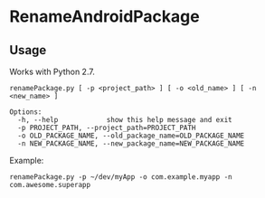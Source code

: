 RenameAndroidPackage
====================

Usage
-----

Works with Python 2.7. 

    renamePackage.py [ -p <project_path> ] [ -o <old_name> ] [ -n <new_name> ] 

    Options:
      -h, --help            show this help message and exit
      -p PROJECT_PATH, --project_path=PROJECT_PATH
      -o OLD_PACKAGE_NAME, --old_package_name=OLD_PACKAGE_NAME
      -n NEW_PACKAGE_NAME, --new_package_name=NEW_PACKAGE_NAME

Example:

    renamePackage.py -p ~/dev/myApp -o com.example.myapp -n com.awesome.superapp
